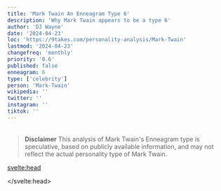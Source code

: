 ```yaml
---
title: 'Mark Twain An Enneagram Type 6'
description: 'Why Mark Twain appears to be a type 6'
author: 'DJ Wayne'
date: '2024-04-23'
loc: 'https://9takes.com/personality-analysis/Mark-Twain'
lastmod: '2024-04-23'
changefreq: 'monthly'
priority: '0.6'
published: false
enneagram: 6
type: ['celebrity']
person: 'Mark-Twain'
wikipedia: ''
twitter: ''
instagram: ''
tiktok: ''
---
```


<!--
    childhood and upbringing
    first big success
    style habits and quirks that relate to their personality type
    stressful moments in their life and how they handled them
    comfort- moments in their life where they are doing well and killing it
-->
<!-- // keywords:  -->

<script>
	// import  PopCard  from "$lib/components/atoms/PopCard.svelte";
import BlogPurpose from '$lib/components/blog/BlogPurpose.svelte'
</script>

<div
	style="display: flex;
    justify-content: center;
    margin: 1rem 0;
	"
>
	<!-- <PopCard
		image={`/types/6s/${'Mark-Twain'}.webp`}
		enneagramType={6}
		showIcon={false}
		displayText="Mark Twain"
		subtext=""
	/> -->
</div>

> **Disclaimer** This analysis of Mark Twain's Enneagram type is speculative, based on publicly available information, and may not reflect the actual personality type of Mark Twain.

<p class="firstLetter"></p>

<svelte:head>

<script type="application/ld+json">

</script>

</svelte:head>

<style lang="scss"></style>
